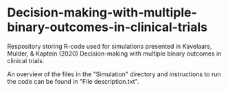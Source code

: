 # Decision-making-with-multiple-binary-outcomes-in-clinical-trials
Respository storing R-code used for simulations presented in Kavelaars, Mulder, &amp; Kaptein (2020) Decision-making with multiple binary outcomes in clinical trials.

An overview of the files in the "Simulation" directory and instructions to run the code can be found in "File description.txt". 
